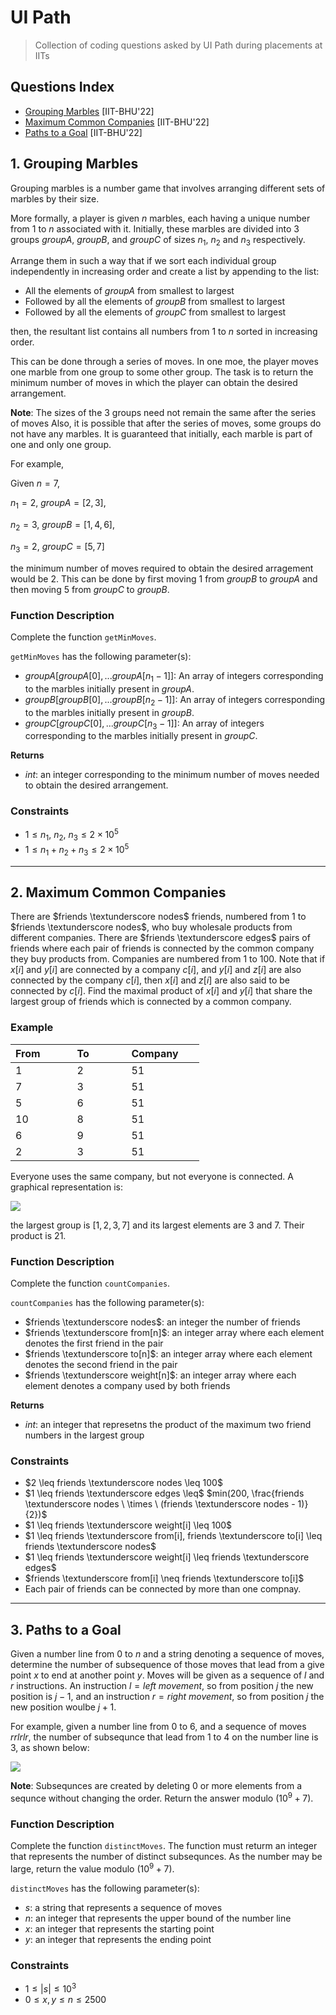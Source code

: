 # UI Path
> Collection of coding questions asked by UI Path during placements at IITs

## Questions Index

* [Grouping Marbles](#1-grouping-marbles) [IIT-BHU'22]
* [Maximum Common Companies](#2-maximum-common-companies) [IIT-BHU'22]
* [Paths to a Goal](#3-paths-to-a-goal) [IIT-BHU'22]

## 1. Grouping Marbles

Grouping marbles is a number game that involves arranging different sets of marbles by their size.

More formally, a player is given $n$ marbles, each having a unique number from $1$ to $n$ associated with it. Initially, these marbles are divided into $3$ groups $groupA$, $groupB$, and $groupC$ of sizes $n_1$, $n_2$ and $n_3$ respectively.

Arrange them in such a way that if we sort each individual group independently in increasing order and create a list by appending to the list:

* All the elements of $groupA$ from smallest to largest
* Followed by all the elements of $groupB$ from smallest to largest
* Followed by all the elements of $groupC$ from smallest to largest

then, the resultant list contains all numbers from $1$ to $n$ sorted in increasing order.

This can be done through a series of moves. In one moe, the player moves one marble from one group to some other group. The task is to return the minimum number of moves in which the player can obtain the desired arrangement.

$\textbf{Note}$: The sizes of the $3$ groups need not remain the same after the series of moves Also, it is possible that after the series of moves, some groups do not have any marbles. It is guaranteed that initially, each marble is part of one and only one group.

For example,

Given $n = 7$, 

$n_1 = 2$, $groupA = [2, 3]$, 

$n_2 = 3$, $groupB = [1, 4, 6]$,

$n_3 = 2$, $groupC = [5, 7]$

the minimum number of moves required to obtain the desired arragement would be $2$. This can be done by first moving $1$ from $groupB$ to $groupA$ and then moving $5$ from $groupC$ to $groupB$.

### Function Description

Complete the function `getMinMoves`.

`getMinMoves` has the following parameter(s):

* $groupA[groupA[0],...groupA[n_1 - 1]]$: An array of integers corresponding to the marbles initially present in $groupA$.
* $groupB[groupB[0],...groupB[n_2 - 1]]$: An array of integers corresponding to the marbles initially present in $groupB$.
* $groupC[groupC[0],...groupC[n_3 - 1]]$: An array of integers corresponding to the marbles initially present in $groupC$.

$\textbf{Returns}$

* $int$: an integer corresponding to the minimum number of moves needed to obtain the desired arrangement.

### Constraints

* $1 \leq n_1, \ n_2, \ n_3 \leq 2 \times 10^5$
* $1 \leq n_1 + n_2 + n_3 \leq 2 \times 10^5$


---

## 2. Maximum Common Companies

There are $friends \textunderscore nodes$ friends, numbered from $1$ to $friends \textunderscore nodes$, who buy wholesale products from different companies. There are $friends \textunderscore edges$ pairs of friends where each pair of friends is connected by the common company they buy products from. Companies are numbered from $1$ to $100$. Note that if $x[i]$ and $y[i]$ are connected by a company $c[i]$, and $y[i]$ and $z[i]$ are also connected by the company $c[i]$, then $x[i]$ and $z[i]$ are also said to be connected by $c[i]$. Find the maximal product of $x[i]$ and $y[i]$ that share the largest group of friends which is connected by a common company.

### Example

| From &nbsp; &nbsp; &nbsp; &nbsp; &nbsp; | To &nbsp; &nbsp; &nbsp; &nbsp; &nbsp; &nbsp; | Company &nbsp; &nbsp; &nbsp; |
| -------- | -------- | -------- |
| 1        | 2   | 51       |
| 7        | 3   | 51       |
| 5        | 6   | 51       |
| 10       | 8   | 51       |
| 6        | 9   | 51       |
| 2        | 3   | 51       |

Everyone uses the same company, but not everyone is connected. A graphical representation is:

<img src="#">

the largest group is $[1, 2, 3, 7]$ and its largest elements are $3$ and $7$. Their product is $21$.

### Function Description

Complete the function `countCompanies`.

`countCompanies` has the following parameter(s):

* $friends \textunderscore nodes$: an integer the number of friends
* $friends \textunderscore from[n]$: an integer array where each element denotes the first friend in the pair
* $friends \textunderscore to[n]$: an integer array where each element denotes the second friend in the pair
* $friends \textunderscore weight[n]$: an integer array where each element denotes a company used by both friends

$\textbf{Returns}$

* $int$: an integer that represetns the product of the maximum two friend numbers in the largest group

### Constraints

* $2 \leq friends \textunderscore nodes \leq 100$
* $1 \leq friends \textunderscore edges \leq$ $min(200, \frac{friends \textunderscore nodes \ \times \ (friends \textunderscore nodes - 1)}{2})$
* $1 \leq friends \textunderscore weight[i] \leq 100$
* $1 \leq friends \textunderscore from[i], friends \textunderscore to[i] \leq friends \textunderscore nodes$
* $1 \leq friends \textunderscore weight[i] \leq friends \textunderscore edges$
* $friends \textunderscore from[i] \neq friends \textunderscore to[i]$
* Each pair of friends can be connected by more than one compnay.

---

## 3. Paths to a Goal

Given a number line from $0$ to $n$ and a string denoting a sequence of moves, determine the number of subsequence of those moves that lead from a give point $x$ to end at another point $y$. Moves will be given as a sequence of $l$ and $r$ instructions. An instruction $l = left \ movement$, so from position $j$ the new position is $j - 1$, and an instruction $r = right \ movement$, so from position $j$ the new position woulbe $j + 1$.

For example, given a number line from $0$ to $6$, and a sequence of moves $rrlrlr$, the number of subsequnce that lead from $1$ to $4$ on the number line is $3$, as shown below:

<img src="#">

$\textbf{Note}$: Subsequnces are created by deleting $0$ or more elements from a sequnce without changing the order. Return the answer modulo $(10^9 + 7)$.

### Function Description

Complete the function `distinctMoves`. The function must returm an integer that represents the number of distinct subsequnces. As the number may be large, return the value modulo $(10^9 + 7)$.

`distinctMoves` has the following parameter(s):

* $s$: a string that represents a sequence of moves
* $n$: an integer that represents the upper bound of the number line
* $x$: an integer that represents the starting point
* $y$: an integer that represents the ending point

### Constraints

* $1 \leq |s| \leq 10^3$
* $0 \leq x, y \leq n \leq 2500$
